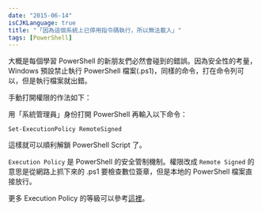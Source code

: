 ```yaml
---
date: "2015-06-14"
isCJKLanguage: true
title: "「因為這個系統上已停用指令碼執行，所以無法載入」"
tags: [PowerShell]
---
```


大概是每個學習 PowerShell 的新朋友們必然會碰到的錯誤。因為安全性的考量，Windows 預設禁止執行 PowerShell 檔案(.ps1)，同樣的命令，打在命令列可以，但是執行檔案就出錯。

手動打開權限的作法如下：

用「系統管理員」身份打開 PowerShell 再輸入以下命令：

```code
Set-ExecutionPolicy RemoteSigned
```

這樣就可以順利解鎖 PowerShell Script 了。

`Execution Policy` 是 PowerShell 的安全管制機制。權限改成 `Remote Signed` 的意思是從網路上抓下來的 .ps1 要檢查數位簽章，但是本地的 PowerShell 檔案直接放行。

更多 Execution Policy 的等級可以參考[這裡][0]。

[0]: http://gelis-dotnet.blogspot.tw/2010/10/win72008-server-powershell.html
